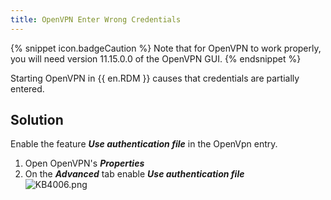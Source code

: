 ```yaml
---
title: OpenVPN Enter Wrong Credentials
---
```

{% snippet icon.badgeCaution %}
Note that for OpenVPN to work properly, you will need version 11.15.0.0 of the OpenVPN GUI.
{% endsnippet %}  

Starting OpenVPN in {{ en.RDM }} causes that credentials are partially entered.
## Solution
Enable the feature ***Use authentication file*** in the OpenVpn entry.  

1. Open OpenVPN's ***Properties***
1. On the ***Advanced*** tab enable ***Use authentication file***  
![KB4006.png](/img/en/kb/KB4006.png)
